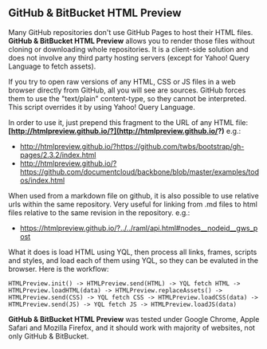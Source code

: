GitHub & BitBucket HTML Preview
-------------------------------

Many GitHub repositories don't use GitHub Pages to host their HTML files. **GitHub & BitBucket HTML Preview** allows you to render those files without cloning or downloading whole repositories. It is a  client-side solution and does not involve any third party hosting servers (except for Yahoo! Query Language to fetch assets).

If you try to open raw versions of any HTML, CSS or JS files in a web browser directly from GitHub, all you will see are sources. GitHub forces them to use the "text/plain" content-type, so they cannot be interpreted. This script overrides it by using Yahoo! Query Language.

In order to use it, just prepend this fragment to the URL of any HTML file: **[http://htmlpreview.github.io/?](http://htmlpreview.github.io/?)** e.g.:

 - http://htmlpreview.github.io/?https://github.com/twbs/bootstrap/gh-pages/2.3.2/index.html
 - http://htmlpreview.github.io/?https://github.com/documentcloud/backbone/blob/master/examples/todos/index.html

When used from a markdown file on github, it is also possible to use relative urls within the same repository. Very useful for linking from .md files to html files relative to the same revision in the repository. e.g.:

- https://htmlpreview.github.io/?../../raml/api.html#nodes__nodeid__gws_post

What it does is load HTML using YQL, then process all links, frames, scripts and styles, and load each of them using YQL, so they can be evaluted in the browser. Here is the workflow:
```
HTMLPreview.init() -> HTMLPreview.send(HTML) -> YQL fetch HTML -> HTMLPreview.loadHTML(data) -> HTMLPreview.replaceAssets() -> HTMLPreview.send(CSS) -> YQL fetch CSS -> HTMLPreview.loadCSS(data) -> HTMLPreview.send(JS) -> YQL fetch JS -> HTMLPreview.loadJS(data)
```

**GitHub & BitBucket HTML Preview** was tested under Google Chrome, Apple Safari and Mozilla Firefox, and it should work with majority of websites, not only GitHub & BitBucket.
